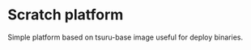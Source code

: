 Scratch platform
================

Simple platform based on tsuru-base image useful for deploy binaries.
